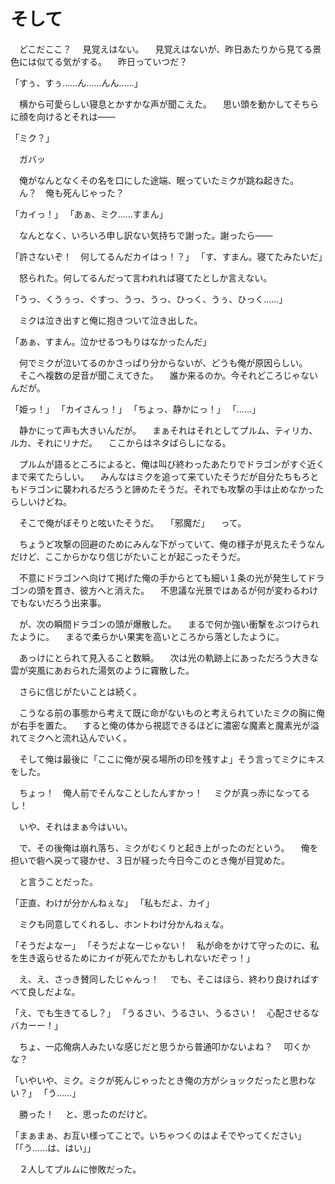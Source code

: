 ﻿# そして
　どこだここ？
　見覚えはない。
　見覚えはないが、昨日あたりから見てる景色には似てる気がする。
　昨日っていつだ？

「すぅ、すぅ……ん……んん……」

　横から可愛らしい寝息とかすかな声が聞こえた。
　思い頭を動かしてそちらに顔を向けるとそれは――

「ミク？」

　ガバッ

　俺がなんとなくその名を口にした途端、眠っていたミクが跳ね起きた。
　ん？　俺も死んじゃった？

「カイっ！」
「あぁ、ミク……すまん」

　なんとなく、いろいろ申し訳ない気持ちで謝った。謝ったら――

「許さないぞ！　何してるんだカイはっ！？」
「す、すまん。寝てたみたいだ」

　怒られた。何してるんだって言われれば寝てたとしか言えない。

「うっ、くうぅっ、ぐすっ、うっ、うっ、ひっく、うぅ、ひっく……」

　ミクは泣き出すと俺に抱きついて泣き出した。

「あぁ、すまん。泣かせるつもりはなかったんだ」

　何でミクが泣いてるのかさっぱり分からないが、どうも俺が原因らしい。
　そこへ複数の足音が聞こえてきた。
　誰か来るのか。今それどころじゃないんだが。

「姫っ！」
「カイさんっ！」
「ちょっ、静かにっ！」
「……」

　静かにって声も大きいんだが。
　まぁそれはそれとしてプルム、ティリカ、ルカ、それにリナだ。
　ここからはネタばらしになる。

　プルムが語るところによると、俺は叫び終わったあたりでドラゴンがすぐ近くまで来てたらしい。
　みんなはミクを追って来ていたそうだが自分たちもろともドラゴンに襲われるだろうと諦めたそうだ。それでも攻撃の手は止めなかったらしいけどね。

　そこで俺がぼそりと呟いたそうだ。
　「邪魔だ」
　って。

　ちょうど攻撃の回避のためにみんな下がっていて、俺の様子が見えたそうなんだけど、ここからかなり信じがたいことが起こったそうだ。

　不意にドラゴンへ向けて掲げた俺の手からとても細い１条の光が発生してドラゴンの頭を貫き、彼方へと消えた。
　不思議な光景ではあるが何が変わるわけでもないだろう出来事。

　が、次の瞬間ドラゴンの頭が爆散した。
　まるで何か強い衝撃をぶつけられたように。
　まるで柔らかい果実を高いところから落としたように。

　あっけにとられて見入ること数瞬。
　次は光の軌跡上にあっただろう大きな雲が突風にあおられた湯気のように霧散した。

　さらに信じがたいことは続く。

　こうなる前の事態から考えて既に命がないものと考えられていたミクの胸に俺が右手を置た。
　すると俺の体から視認できるほどに濃密な魔素と魔素光が溢れてミクへと流れ込んでいく。

　そして俺は最後に「ここに俺が戻る場所の印を残すよ」そう言ってミクにキスをした。

　ちょっ！　俺人前でそんなことしたんすかっ！
　ミクが真っ赤になってるし！

　いや、それはまぁ今はいい。

　で、その後俺は崩れ落ち、ミクがむくりと起き上がったのだという。
　俺を担いで砦へ戻って寝かせ、３日が経った今日今このとき俺が目覚めた。

　と言うことだった。

「正直、わけが分かんねぇな」
「私もだよ、カイ」

　ミクも同意してくれるし、ホントわけ分かんねぇな。

「そうだよなー」
「そうだよなーじゃない！　私が命をかけて守ったのに、私を生き返らせるためにカイが死んでたかもしれないだぞっ！」

　え、え、さっき賛同したじゃんっ！
　でも、そこはほら、終わり良ければすべて良しだよな。

「え、でも生きてるし？」
「うるさい、うるさい、うるさい！　心配させるなバカーー！」

　ちょ、一応俺病人みたいな感じだと思うから普通叩かないよね？
　叩くかな？

「いやいや、ミク。ミクが死んじゃったとき俺の方がショックだったと思わない？」
「う……」

　勝った！
　と、思ったのだけど。

「まぁまぁ、お互い様ってことで。いちゃつくのはよそでやってください」
「「う……は、はい」」

　２人してプルムに惨敗だった。